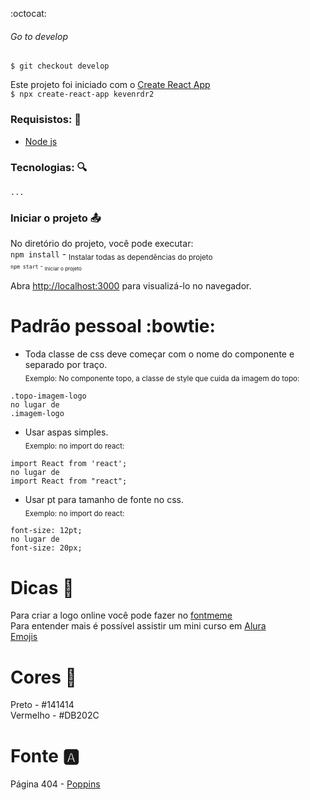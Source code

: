 :octocat:

###### Go to develop 
`$ git checkout develop`

Este projeto foi iniciado com o [Create React App](https://github.com/facebook/create-react-app)<br>
 `$ npx create-react-app kevenrdr2`

### Requisistos: :pencil:
- [Node js](https://nodejs.org/en/)

### Tecnologias: :mag:
    ...

### Iniciar o projeto :outbox_tray:
No diretório do projeto, você pode executar:<br>
`npm install` - <sub>Instalar todas as dependências do projeto<sub><br>
`npm start` - <sub>Iniciar o projeto<sub>

Abra [http://localhost:3000](http://localhost:3000) para visualizá-lo no navegador.

# Padrão pessoal :bowtie:
- Toda classe de css deve começar com o nome do componente e separado por traço.<br>
<sub>Exemplo: No componente topo, a classe de style que cuida da imagem do topo:</sub><br> 
```
.topo-imagem-logo 
no lugar de 
.imagem-logo
```

- Usar aspas simples.<br>
<sub>Exemplo: no import do react:</sub>
```
import React from 'react'; 
no lugar de  
import React from "react";
```

- Usar pt para tamanho de fonte no css.<br>
<sub>Exemplo: no import do react:</sub> 
```
font-size: 12pt; 
no lugar de 
font-size: 20px;
```

# Dicas :speech_balloon:
Para criar a logo online você pode fazer no [fontmeme](https://fontmeme.com/netflix-font/)<br>
Para entender mais é possível assistir um mini curso em [Alura](https://www.alura.com.br/imersao-react/aula01-react-aluraflix)<br>
[Emojis](https://www.webfx.com/tools/emoji-cheat-sheet/)

# Cores :art:
Preto - #141414<br>
Vermelho - #DB202C<br>

# Fonte :a:
Página 404 - [Poppins](https://fonts.google.com/specimen/Poppins?preview.text=P%C3%A1gina+404&preview.text_type=custom&sidebar.open=true&selection.family=Poppins:wght@300;400;600)